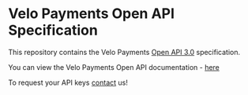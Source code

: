 # Velo Payments Open API Specification 

This repository contains the Velo Payments [Open API 3.0](https://github.com/OAI/OpenAPI-Specification/blob/master/versions/3.0.0.md) specification. 

You can view the Velo Payments Open API documentation - [here](https://velopaymentsapi.github.io/VeloOpenApi/)

To request your API keys [contact](mailto:info@velopayments.com) us!
